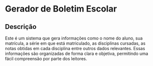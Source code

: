 # Gerador de Boletim Escolar

## Descrição

Este é um sistema que gera informações como o nome do aluno, sua matrícula, a série em que está matriculado, as disciplinas cursadas, as notas obtidas em cada disciplina entre outros dados relevantes. Essas informações são organizadas de forma clara e objetiva, permitindo uma fácil compreensão por parte dos leitores.
